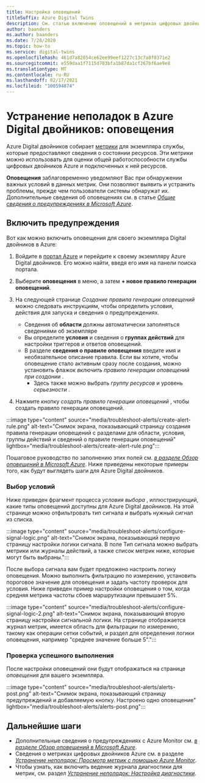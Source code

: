 ```yaml
---
title: Настройка оповещений
titleSuffix: Azure Digital Twins
description: См. статью включение оповещений в метриках цифровых двойников Azure.
author: baanders
ms.author: baanders
ms.date: 7/28/2020
ms.topic: how-to
ms.service: digital-twins
ms.openlocfilehash: 461d7a82854ce62ee99eef1227c13c7a8f0371e2
ms.sourcegitcommit: e559daa1f7115d703bfa1b87da1cf267bf6ae9e8
ms.translationtype: MT
ms.contentlocale: ru-RU
ms.lasthandoff: 02/17/2021
ms.locfileid: "100594874"
---
```

# <a name="troubleshooting-azure-digital-twins-alerts"></a>Устранение неполадок в Azure Digital двойников: оповещения

Azure Digital двойников собирает [метрики](troubleshoot-metrics.md) для экземпляра службы, которые предоставляют сведения о состоянии ресурсов. Эти метрики можно использовать для оценки общей работоспособности службы цифровых двойников Azure и подключенных к ней ресурсов.

**Оповещения** заблаговременно уведомляют Вас при обнаружении важных условий в данных метрик. Они позволяют выявить и устранить проблемы, прежде чем пользователи системы обнаружат их. Дополнительные сведения об оповещениях см. в статье [*Общие сведения о предупреждениях в Microsoft Azure*](../azure-monitor/alerts/alerts-overview.md).

## <a name="turn-on-alerts"></a>Включить предупреждения

Вот как можно включить оповещения для своего экземпляра Digital двойников в Azure:

1. Войдите в [портал Azure](https://portal.azure.com) и перейдите к своему экземпляру Azure Digital двойников. Его можно найти, введя его имя на панели поиска портала. 

2. Выберите **оповещения** в меню, а затем **+ новое правило генерации оповещений**.

3. На следующей странице *Создание правила генерации оповещений* можно следовать инструкциям, чтобы определить условия, действия для запуска и сведения о предупреждениях.     
    * Сведения об **области** должны автоматически заполняться сведениями об экземпляре
    * Вы определите **условия** и сведения о **группах действий** для настройки триггеров и ответов оповещений.
    * В разделе **сведения о правиле оповещения** введите имя и необязательное описание правила. Если вы хотите, чтобы оповещение стало активным сразу после создания, можно установить флажок _включить правило генерации оповещений при создании_ .
        - Здесь также можно выбрать _группу ресурсов_ и уровень _серьезности_ .

4. Нажмите кнопку _создать правило генерации оповещений_ , чтобы создать правило генерации оповещений.

:::image type="content" source="media/troubleshoot-alerts/create-alert-rule.png" alt-text="Снимок экрана, показывающий страницу создания правила генерации оповещений с разделами для области, условия, группы действий и сведений о правиле генерации оповещений" lightbox="media/troubleshoot-alerts/create-alert-rule.png":::

Пошаговое руководство по заполнению этих полей см. [*в разделе Обзор оповещений в Microsoft Azure*](../azure-monitor/alerts/alerts-overview.md). Ниже приведены некоторые примеры того, как будут выглядеть шаги для Azure Digital двойников.

### <a name="select-conditions"></a>Выбор условий

Ниже приведен фрагмент процесса *условия выбора* , иллюстрирующий, какие типы оповещений доступны для Azure Digital двойников. На этой странице можно отфильтровать тип сигнала и выбрать нужный сигнал из списка.

:::image type="content" source="media/troubleshoot-alerts/configure-signal-logic.png" alt-text="Снимок экрана, показывающий первую страницу настройки логики сигнала. В поле Тип сигнала можно выбрать метрики или журналы действий, а также список метрик ниже, которые могут быть выбраны.":::

После выбора сигнала вам будет предложено настроить логику оповещения. Можно выполнить фильтрацию по измерению, установить пороговое значение для оповещения и задать частоту проверок для условия. Ниже приведен пример настройки оповещения о том, когда средняя метрика частоты сбоев маршрутизации превышает 5%.

:::image type="content" source="media/troubleshoot-alerts/configure-signal-logic-2.png" alt-text="Снимок экрана, показывающий вторую страницу настройки сигнальной логики. На странице отображается журнал метрик, имеется область для фильтрации по измерению, такому как операции сетки событий, и раздел для определения логики оповещения, например &quot;среднее значение больше 5&quot;.":::

### <a name="verify-success"></a>Проверка успешного выполнения

После настройки оповещений они будут отображаться на странице *оповещения* для вашего экземпляра.
 
:::image type="content" source="media/troubleshoot-alerts/alerts-post.png" alt-text="Снимок экрана, показывающий страницу предупреждений и добавляемую кнопку. Настроено одно оповещение" lightbox="media/troubleshoot-alerts/alerts-post.png":::

## <a name="next-steps"></a>Дальнейшие шаги

* Дополнительные сведения о предупреждениях с Azure Monitor см. [*в разделе Обзор оповещений в Microsoft Azure*](../azure-monitor/alerts/alerts-overview.md).
* Сведения о метриках цифровых двойников Azure см. в разделе [*Устранение неполадок: Просмотр метрик с помощью Azure Monitor*](troubleshoot-metrics.md).
* Чтобы узнать, как включить ведение журнала диагностики для метрик, см. раздел [*Устранение неполадок: Настройка диагностики*](troubleshoot-diagnostics.md).
